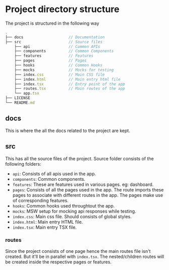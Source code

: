# Project directory structure

The project is structured in the following way

```javascript
.
├── docs                    // Documentation
├── src                     // Source files
    ├── api                 // Common APIs
    ├── components          // Common Components
    ├── features            // Features
    ├── pages               // Pages
    ├── hooks               // Common Hooks
    ├── mocks               // Mocks for testing
    ├── index.css           // Main CSS file
    ├── index.html          // Main entry html file
    ├── index.tsx           // Entry point of the app
    ├── routes.tsx          // Main routes of the app
    └── app.tsx
├── LICENSE
└── README.md
```

## docs

This is where the all the docs related to the project are kept.

## src

This has all the source files of the project. Source folder consists of the
following folders:

- `api`: Consists of all apis used in the app.
- `components`: Common components.
- `features`: These are features used in various pages. eg: dashboard.
- `pages`: Consists of all the pages used in the app. The route imports these
  pages to associate with different routes in the app. The pages make use of
  corresponding features.
- `hooks`: Common hooks used throughtout the app.
- `mocks`: MSW setup for mocking api responses while testing.
- `index.css`: Main css file. Should consists of global styles.
- `index.html`: Main entry HTML file.
- `index.tsx`: Main entry TSX file.

### routes

Since the project consists of one page hence the main routes file isn't created.
But it'll be in parallel with `index.tsx`. The nested/children routes will be
created inside the respective pages or features.
